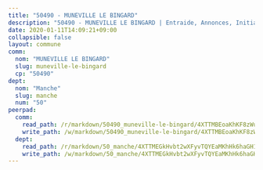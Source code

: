 ```yaml
---
title: "50490 - MUNEVILLE LE BINGARD"
description: "50490 - MUNEVILLE LE BINGARD | Entraide, Annonces, Initiatives"
date: 2020-01-11T14:09:21+09:00
collapsible: false
layout: commune
comm:
  nom: "MUNEVILLE LE BINGARD"
  slug: muneville-le-bingard
  cp: "50490"
dept:
  nom: "Manche"
  slug: manche
  num: "50"
peerpad:
  comm:
    read_path: /r/markdown/50490_muneville-le-bingard/4XTTMBEoaKhKF8zWuaAN4N8QspKHp31gjnRz9xEjnzRWUf9hF
    write_path: /w/markdown/50490_muneville-le-bingard/4XTTMBEoaKhKF8zWuaAN4N8QspKHp31gjnRz9xEjnzRWUf9hF-K3TgTtgxBSirkCVy6Ez6iYSZuXY6Fz7Awig1w2xMm1hWx48eh6SFUz4NxCDsHyp6Xd7Gn5YwCanmbeaMj5V2CeWiuvJiXZcjESMAKDtCLrZeDTqsMQYLFVhnaY362HCHzGneQEBX
  dept:
    read_path: /r/markdown/50_manche/4XTTMEGkHvbt2wXFyvTQYEaMKhHk6haGH1SzsRNevKgBDTuXr
    write_path: /w/markdown/50_manche/4XTTMEGkHvbt2wXFyvTQYEaMKhHk6haGH1SzsRNevKgBDTuXr-K3TgUSx1rwmRRLqHcTLLdo4dVfTRKvf94KKagmUFPevWSp2f9nuc6fJF25TtLArzK8teuQ5TvuAMqW38N2MYgT18hBoXtjmKX9WuSn2vkujmSJPp3gF4gsuMmfEM8Th4Ap94heFE
---
```


